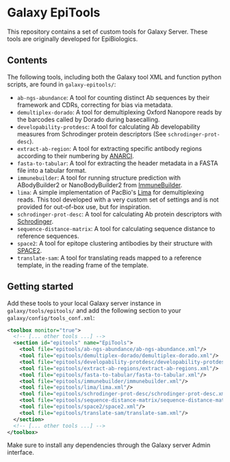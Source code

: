 # Galaxy EpiTools

This repository contains a set of custom tools for Galaxy Server. These tools are originally developed for EpiBiologics.

## Contents
The following tools, including both the Galaxy tool XML and function python scripts, are found in ``galaxy-epitools/``:
* ``ab-ngs-abundance``: A tool for counting distinct Ab sequences by their framework and CDRs, correcting for bias via metadata.
* ``demultiplex-dorado``: A tool for demultiplexing Oxford Nanopore reads by the barcodes called by Dorado during basecalling.
* ``developability-protdesc``: A tool for calculating Ab developability measures from Schrodinger protein descriptors (See ``schrodinger-prot-desc``).
* ``extract-ab-region``: A tool for extracting specific antibody regions according to their numbering by [ANARCI](https://github.com/oxpig/ANARCI).
* ``fasta-to-tabular``: A tool for extracting the header metadata in a FASTA file into a tabular format.
* ``immunebuilder``: A tool for running structure prediction with ABodyBuilder2 or NanoBodyBuilder2 from [ImmuneBuilder](https://github.com/oxpig/ImmuneBuilder).
* ``lima``: A simple implementation of PacBio's [Lima](https://lima.how) for demultiplexing reads. This tool developed with a very custom set of settings and is not provided for out-of-box use, but for inspiration.
* ``schrodinger-prot-desc``: A tool for calculating Ab protein descriptors with [Schrodinger](https://support.schrodinger.com/s/article/827119).
* ``sequence-distance-matrix``: A tool for calculating sequence distance to reference sequences.
* ``space2``: A tool for epitope clustering antibodies by their structure with [SPACE2](https://github.com/oxpig/SPACE2).
* ``translate-sam``: A tool for translating reads mapped to a reference template, in the reading frame of the template.


## Getting started
Add these tools to your local Galaxy server instance in ``galaxy/tools/epitools/``
and add the following section to your ``galaxy/config/tools_conf.xml``:

```xml
<toolbox monitor="true">
  <!-- [... other tools ...] -->
  <section id="epitools" name="EpiTools">
    <tool file="epitools/ab-ngs-abundance/ab-ngs-abundance.xml"/>
    <tool file="epitools/demultiplex-dorado/demultiplex-dorado.xml"/>
    <tool file="epitools/developability-protdesc/developability-protdesc.xml"/>
    <tool file="epitools/extract-ab-regions/extract-ab-regions.xml"/>
    <tool file="epitools/fasta-to-tabular/fasta-to-tabular.xml"/>
    <tool file="epitools/immunebuilder/immunebuilder.xml"/>
    <tool file="epitools/lima/lima.xml"/>
    <tool file="epitools/schrodinger-prot-desc/schrodinger-prot-desc.xml"/>
    <tool file="epitools/sequence-distance-matrix/sequence-distance-matrix.xml"/>
    <tool file="epitools/space2/space2.xml"/>
    <tool file="epitools/translate-sam/translate-sam.xml"/>
  </section>
  <!-- [... other tools ...] -->
</toolbox>
```

Make sure to install any dependencies through the Galaxy server Admin interface.
